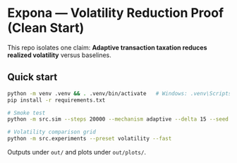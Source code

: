 # Expona — Volatility Reduction Proof (Clean Start)

This repo isolates one claim: **Adaptive transaction taxation reduces realized volatility** versus baselines.

## Quick start
```bash
python -m venv .venv && . .venv/bin/activate   # Windows: .venv\Scripts\activate
pip install -r requirements.txt

# Smoke test
python -m src.sim --steps 20000 --mechanism adaptive --delta 15 --seed 1

# Volatility comparison grid
python -m src.experiments --preset volatility --fast
```
Outputs under `out/` and plots under `out/plots/`.
